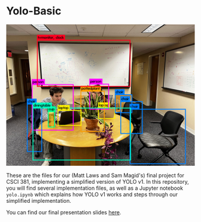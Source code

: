 # Yolo-Basic

![YOLO predicting Matt and Sam](img/predictions.jpg)

These are the files for our (Matt Laws and Sam Magid's) final project for CSCI 381, implementing a simplified version of YOLO v1. In this repository, you will find several implementation files, as well as a Jupyter notebook `yolo.ipynb` which explains how YOLO v1 works and steps through our simplified implementation.


You can find our final presentation slides [here](https://docs.google.com/presentation/d/1kxQA2iAef09XOjDW27QjWExxkA6l2RaWHHCA4_tqeaU).
 
